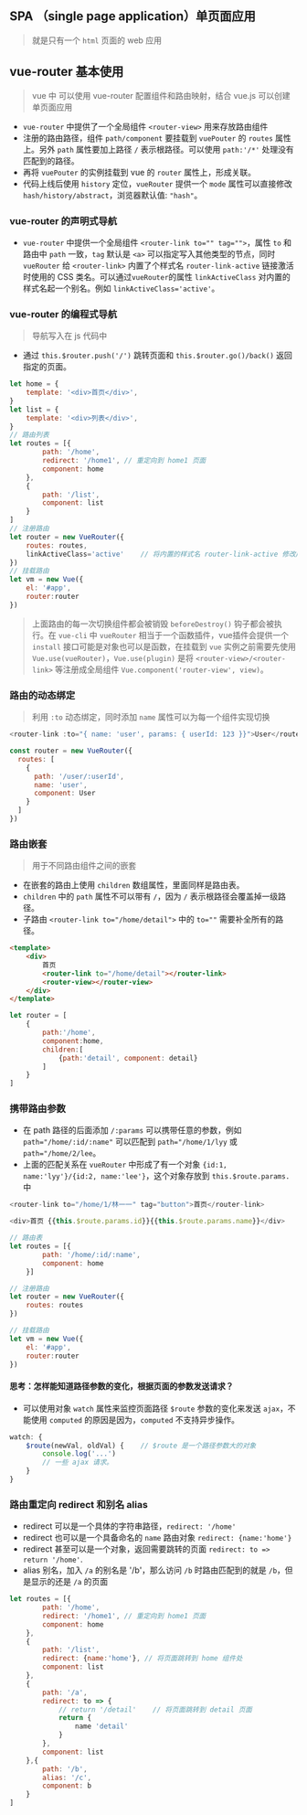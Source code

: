 ## SPA （single page application）单页面应用
> 就是只有一个 `html` 页面的 web 应用

## vue-router 基本使用
> vue 中 可以使用 vue-router 配置组件和路由映射，结合 vue.js 可以创建单页面应用
* `vue-router` 中提供了一个全局组件 `<router-view>` 用来存放路由组件
* 注册的路由路径，组件 `path/component` 要挂载到 `vuePouter` 的 `routes` 属性上。另外 `path` 属性要加上路径 `/` 表示根路径。可以使用 `path:'/*'` 处理没有匹配到的路径。
* 再将 `vuePouter` 的实例挂载到 vue 的 `router` 属性上，形成关联。
* 代码上线后使用 `history` 定位，`vueRouter` 提供一个 `mode` 属性可以直接修改 `hash/history/abstract`，浏览器默认值: `"hash"`。

### vue-router 的声明式导航
* `vue-router` 中提供一个全局组件 `<router-link to="" tag="">`，属性 `to` 和路由中 `path` 一致，`tag` 默认是 `<a>` 可以指定写入其他类型的节点，同时 `vueRouter` 给 `<router-link>` 内置了个样式名 `router-link-active` 链接激活时使用的 CSS 类名。可以通过`vueRouter`的属性 `linkActiveClass` 对内置的样式名起一个别名。例如 `linkActiveClass='active'`。


### vue-router 的编程式导航
> 导航写入在 js 代码中
* 通过 `this.$router.push('/')` 跳转页面和 `this.$router.go()/back()` 返回指定的页面。

``` js
let home = {
    template: '<div>首页</div>',
}
let list = {
    template: '<div>列表</div>',
}
// 路由列表
let routes = [{
        path: '/home',
        redirect: '/home1', // 重定向到 home1 页面
        component: home
    },
    {
        path: '/list',
        component: list
    }
]
// 注册路由
let router = new VueRouter({
    routes: routes,
    linkActiveClass='active'    // 将内置的样式名 router-link-active 修改成`active`
})
// 挂载路由
let vm = new Vue({
    el: '#app',
    router:router
})
```
> 上面路由的每一次切换组件都会被销毁 `beforeDestroy()` 钩子都会被执行。在 `vue-cli` 中 `vueRouter` 相当于一个函数插件，vue插件会提供一个 `install` 接口可能是对象也可以是函数，在挂载到 `vue` 实例之前需要先使用 `Vue.use(vueRouter)`，`Vue.use(plugin)` 是将 `<router-view>/<router-link>` 等注册成全局组件 `Vue.component('router-view', view)`。

### 路由的动态绑定
> 利用 `:to` 动态绑定，同时添加 `name` 属性可以为每一个组件实现切换
``` js
<router-link :to="{ name: 'user', params: { userId: 123 }}">User</router-link>

const router = new VueRouter({
  routes: [
    {
      path: '/user/:userId',
      name: 'user',
      component: User
    }
  ]
})
```

### 路由嵌套
> 用于不同路由组件之间的嵌套
* 在嵌套的路由上使用 `children` 数组属性，里面同样是路由表。
* `children` 中的 `path` 属性不可以带有 `/`，因为 `/` 表示根路径会覆盖掉一级路径。
* 子路由 `<router-link to="/home/detail">` 中的 `to=""` 需要补全所有的路径。
``` html
<template>
    <div>
        首页
        <router-link to="/home/detail"></router-link>
        <router-view></router-view>
    </div>
</template>
```
``` js
let router = [
    {
        path:'/home',
        component:home,
        children:[
            {path:'detail', component: detail}
        ]
    }
]
```

### 携带路由参数
* 在 path 路径的后面添加 `/:params` 可以携带任意的参数，例如 `path="/home/:id/:name"` 可以匹配到 `path="/home/1/lyy` 或 `path="/home/2/lee`。
* 上面的匹配关系在 `vueRouter` 中形成了有一个对象 `{id:1, name:'lyy'}/{id:2, name:'lee'}`，这个对象存放到 `this.$route.params.` 中
``` js
<router-link to="/home/1/林一一" tag="button">首页</router-link>

<div>首页 {{this.$route.params.id}}{{this.$route.params.name}}</div>

// 路由表
let routes = [{
        path: '/home/:id/:name',
        component: home
    }]

// 注册路由
let router = new VueRouter({
    routes: routes
})

// 挂载路由
let vm = new Vue({
    el: '#app',
    router:router
})
```

#### 思考：怎样能知道路径参数的变化，根据页面的参数发送请求？
* 可以使用对象 `watch` 属性来监控页面路径 `$route` 参数的变化来发送 `ajax`，不能使用 `computed` 的原因是因为，`computed` 不支持异步操作。
``` js
watch: {
    $route(newVal, oldVal) {    // $route 是一个路径参数大的对象
        console.log('...')
        // 一些 ajax 请求。
    }
}
```

### 路由重定向 redirect 和别名 alias
* redirect 可以是一个具体的字符串路径，`redirect: '/home'`
* redirect 也可以是一个具备命名的 `name` 路由对象 `redirect: {name:'home'}`
* redirect 甚至可以是一个对象，返回需要跳转的页面 `redirect: to => return '/home'`.
* alias 别名，加入 `/a` 的别名是 '/b'，那么访问 `/b` 时路由匹配到的就是 `/b`，但是显示的还是 `/a` 的页面 
``` js
let routes = [{
        path: '/home',
        redirect: '/home1', // 重定向到 home1 页面
        component: home
    },
    {
        path: '/list',
        redirect: {name:'home'}, // 将页面跳转到 home 组件处
        component: list
    },
    {
        path: '/a',
        redirect: to => {
            // return '/detail'    // 将页面跳转到 detail 页面
            return {
                name 'detail'
            }
        }, 
        component: list
    },{
        path: '/b',
        alias: '/c',
        component: b
    }
]
```


